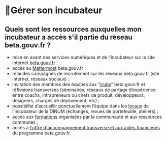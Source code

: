 # 🧪Gérer son incubateur

## Quels sont les ressources auxquelles mon incubateur a accès s'il partie du réseau beta.gouv.fr ? 

* mise en avant des services numériques et de l'incubateur sur le site internet [beta.gouv.fr](../travailler-a-beta-gouv/actions-transverses/rituels/standup.md) ;
* accès au [Mattermost](../travailler-a-beta-gouv/jutilise-les-outils-de-la-communaute/mattermost/) beta.gouv.fr ; 
* relai des campagnes de recrutement sur les réseaux beta.gouv.fr \(site internet, réseaux sociaux\) ;
* invitation des membres des équipes aux “[clubs](../travailler-a-beta-gouv/se-former/clubs-de-partage-dexperience/)” beta.gouv.fr et réflexions transverses \(séminaires, réseaux de partage d’expérience entre coachs, intrapreneurs ou chefs de produit, développeurs, designers, chargés de déploiement, etc\) ;
* possibilité d’accueillir ponctuellement l’équipe dans les [locaux](incubateur-de-la-dinum/locaux/) de l’incubateur de la DINUM \(échanges, revues de portefeuille, ateliers\) ;
* accès aux [formations](../travailler-a-beta-gouv/se-former/) organisées par la communauté et aux ressources communes ; 
* accès à [l'offre d'accompagnement transverse et aux aides financières](../gerer-sa-startup-detat-ou-de-territoires-au-quotidien/je-sollicite-de-laide-transverse/) du programme beta.gouv.fr.

